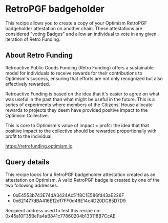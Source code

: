 # RetroPGF badgeholder

This recipe allows you to create a copy of your Optimism RetroPGF badgeholder attestation on another chain. These attestations are considered "voting Badges" and allow an individual to vote in any given iteration of Retro Funding.

## About Retro Funding

Retroactive Public Goods Funding (Retro Funding) offers a sustainable model for individuals to receive rewards for their contributions to Optimism's success, ensuring that efforts are not only recognized but also effectively rewarded.

Retroactive Funding is based on the idea that it's easier to agree on what was useful in the past than what might be useful in the future. This is a series of experiments where members of the Citizens' House allocate rewards to projects they deem have provided positive impact to the Optimism Collective.

This is core to Optimism's value of impact = profit: the idea that that positive impact to the collective should be rewarded proportionally with profit to the individual.

https://retrofunding.optimism.io

## Query details

This recipe looks for a RetroPGF badgeholder attestation created as an attestation on Optimism. A valid RetroPGF badge is created by one of the two following addresses:
- 0xE4553b743E74dA3424Ac51f8C1E586fd43aE226F
- 0x621477dBA416E12df7FF0d48E14c4D20DC85D7D9

Recipient address used to test this recipe on: 0x45a10F35BeFa4aB841c77860204b133118B7CcAE